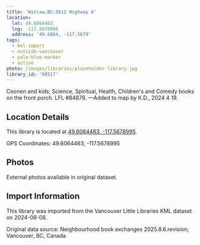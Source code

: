```yaml
---
title: 'Winlaw,BC:5612 Highway 6'
location:
  lat: 49.6064463
  lng: -117.5678995
  address: '49.6064, -117.5679'
tags:
  - kml-import
  - outside-vancouver
  - pale-blue-marker
  - active
photo: /images/libraries/placeholder-library.jpg
library_id: '00517'
---
```

Coonen and kids; Science, Spiritual, Health, Children's and Comedy books on the front porch. 
LFL #84878.
—Added to map by K.D., 2024 4 19. 

## Location Details

This library is located at [49.6064463, -117.5678995](https://www.google.com/maps?q=49.6064463,-117.5678995).

GPS Coordinates: 49.6064463, -117.5678995

## Photos

External photos available in original dataset.

## Import Information

This library was imported from the Vancouver Little Libraries KML dataset on 2024-08-08.

Original data source: Neighbourhood book exchanges 2025.8.6.revision; Vancouver, BC, Canada
